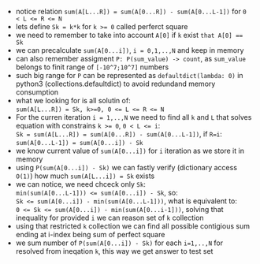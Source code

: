 - notice relation `sum(A[L...R]) = sum(A[0...R]) - sum(A[0...L-1])` for `0 < L <= R <= N`
- lets define `Sk = k*k` for `k >= 0` called perferct square
- we need to remember to take into account `A[0]` if `k` exist `that A[0] == Sk`
- we can precalculate `sum(A[0...i])`, `i = 0,1,..,N` and keep in memory
- can also remember assigment `P: P(sum_value) -> count`, as `sum_value` belongs to finit range of `[-10^7;10^7]` numbers
- such big range for `P` can be represented as `defaultdict(lambda: 0)` in python3 (collections.defaultdict) to avoid redundand memory consumption 
- what we looking for is all solutin of: <br>
    `sum(A[L...R]) = Sk, k>=0, 0 <= L <= R <= N`
- For the curren iteration `i = 1,..,N` we need to find all `k` and `L` that solves equation with constrains `k >= 0`, `0 < L <= i`:<br>
    `Sk = sum(A[L...R]) = sum(A[0...R]) - sum(A[0...L-1])`, if `R=i`:<br>
    `sum(A[0...L-1]) = sum(A[0...i]) - Sk` 
- we know current value of `sum(A[0...i])` for `i` iteration as we store it in memory
- using `P(sum(A[0...i]) - Sk)` we can fastly verify (dictionary access `O(1)`) how much `sum(A[L...i]) = Sk` exists
- we can notice, we need chceck only `Sk`:<br>
    `min(sum(A[0...L-1])) <= sum(A[0...i]) - Sk`, so: <br>
    `Sk <= sum(A[0...i]) - min(sum(A[0...L-1]))`, what is equivalent to:<br>
    `0 <= Sk <= sum(A[0...i]) - min(sum(A[0...i-1]))`, solving that inequality for provided `i` we can reason set of `k` collection
- using that restricted `k` collection we can find all possible contigious sum ending at i-index being sum of perfect square
- we sum number of `P(sum(A[0...i]) - Sk)` for each `i=1,..,N` for resolved from ineqation `k`, this way we get answer to test set